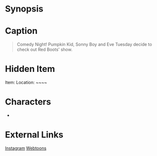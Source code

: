 # Synopsis


# Caption
> Comedy Night! Pumpkin Kid, Sonny Boy and Eve Tuesday decide to check out Red Boots' show.

# Hidden Item
Item: 
Location: ~~~~

# Characters
* 

# External Links
[Instagram]()
[Webtoons](https://www.webtoons.com/en/challenge/twistwood-tales/107-comedy-night/viewer?title_no=344740&episode_no=117)